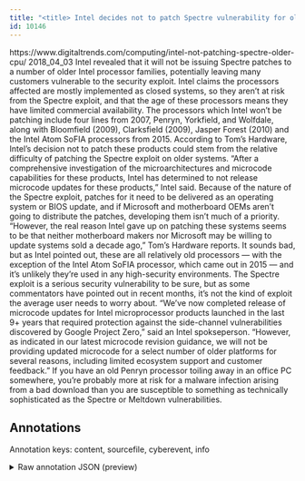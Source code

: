 ```yaml
---
title: "<title> Intel decides not to patch Spectre vulnerability for older processors   </title>"
id: 10146
---
```


<title> Intel decides not to patch Spectre vulnerability for older processors   </title>
<source> https://www.digitaltrends.com/computing/intel-not-patching-spectre-older-cpu/ </source>
<date> 2018_04_03 </date>
<text>
Intel revealed that it will not be issuing Spectre patches to a number of older Intel processor families, potentially leaving many customers vulnerable to the security exploit. Intel claims the processors affected are mostly implemented as closed systems, so they aren’t at risk from the Spectre exploit, and that the age of these processors means they have limited commercial availability.
The processors which Intel won’t be patching include four lines from 2007, Penryn, Yorkfield, and Wolfdale, along with Bloomfield (2009), Clarksfield (2009), Jasper Forest (2010) and the Intel Atom SoFIA processors from 2015. According to Tom’s Hardware, Intel’s decision not to patch these products could stem from the relative difficulty of patching the Spectre exploit on older systems.
“After a comprehensive investigation of the microarchitectures and microcode capabilities for these products, Intel has determined to not release microcode updates for these products,” Intel said.
Because of the nature of the Spectre exploit, patches for it need to be delivered as an operating system or BIOS update, and if Microsoft and motherboard OEMs aren’t going to distribute the patches, developing them isn’t much of a priority.
“However, the real reason Intel gave up on patching these systems seems to be that neither motherboard makers nor Microsoft may be willing to update systems sold a decade ago,” Tom’s Hardware reports.
It sounds bad, but as Intel pointed out, these are all relatively old processors — with the exception of the Intel Atom SoFIA processor, which came out in 2015 — and it’s unlikely they’re used in any high-security environments. The Spectre exploit is a serious security vulnerability to be sure, but as some commentators have pointed out in recent months, it’s not the kind of exploit the average user needs to worry about.
“We’ve now completed release of microcode updates for Intel microprocessor products launched in the last 9+ years that required protection against the side-channel vulnerabilities discovered by Google Project Zero,” said an Intel spokseperson. “However, as indicated in our latest microcode revision guidance, we will not be providing updated microcode for a select number of older platforms for several reasons, including limited ecosystem support and customer feedback.”
If you have an old Penryn processor toiling away in an office PC somewhere, you’re probably more at risk for a malware infection arising from a bad download than you are susceptible to something as technically sophisticated as the Spectre or Meltdown vulnerabilities.
</text>



## Annotations

Annotation keys: content, sourcefile, cyberevent, info

<details>
<summary>Raw annotation JSON (preview)</summary>

```json
{
  "content": "Intel revealed that it will not be issuing Spectre patches to a number of older Intel processor families, potentially leaving many customers vulnerable to the security exploit. Intel claims the processors affected are mostly implemented as closed systems, so they aren\u2019t at risk from the Spectre exploit, and that the age of these processors means they have limited commercial availability. The processors which Intel won\u2019t be patching include four lines from 2007, Penryn, Yorkfield, and Wolfdale, along with Bloomfield (2009), Clarksfield (2009), Jasper Forest (2010) and the Intel Atom SoFIA processors from 2015. According to Tom\u2019s Hardware, Intel\u2019s decision not to patch these products could stem from the relative difficulty of patching the Spectre exploit on older systems. \u201cAfter a comprehensive investigation of the microarchitectures and microcode capabilities for these products, Intel has determined to not release microcode updates for these products,\u201d Intel said. Because of the nature of the Spectre exploit, patches for it need to be delivered as an operating system or BIOS update, and if Microsoft and motherboard OEMs aren\u2019t going to distribute the patches, developing them isn\u2019t much of a priority. \u201cHowever, the real reason Intel gave up on patching these systems seems to be that neither motherboard makers nor Microsoft may be willing to update systems sold a decade ago,\u201d Tom\u2019s Hardware reports. It sounds bad, but as Intel pointed out, these are all relatively old processors \u2014 with the exception of the Intel Atom SoFIA processor, which came out in 2015 \u2014 and it\u2019s unlikely they\u2019re used in any high-security environments. The Spectre exploit is a serious security vulnerability to be sure, but as some commentators have pointed out in recent months, it\u2019s not the kind of exploit the average user needs to worry about. \u201cWe\u2019ve now completed release of microcode updates for Intel microprocessor products launched in the last 9+ years that required protection against the side-channel vulnerabilities discovered by Google Project Zero,\u201d said an Intel spokseperson. \u201cHowever, as indicated in our latest microcode revision guidance, we will not be providing updated microcode for a select number of older platforms for several reasons, including limited ecosystem support and customer feedback.\u201d If you have an old Penryn processor toiling away in an office PC somewhere, you\u2019re probably more at risk for a malware infection arising from a bad download than you are susceptible to something as technically sophisticated as the Spectre or Meltdown vulnerabilities.",
  "sourcefile": "10146.txt",
  "cyberevent": {
    "hopper": [
      {
        "index": 0,
        "relation": "Same",
        "events": [
          {
            "index": "E1",
            "type": "Vulnerability-related",
            "realis": "Other",
            "nugget": {
              "startOffset": 32,
              "index": "T1",
              "endOffset": 42,
              "text": "be issuing"
            },
            "argument": [
              {
                "index": "T4",
                "external_reference": {
                  "dbpediaURI": "http://dbpedia.org/resource/Intel",
                  "wikidataid": "Q248"
                },
                "endOffset": 5,
                "role": {
                  "type": "Releaser"
                },
                "text": "Intel",
                "startOffset": 0,
                "type": "Organization"
              },
              {
                "index": "T2",
                "text": "Spectre patches",
                "endOffset": 58,
                "role": {
                  "type": "Patch"
                },
                "startOffset": 43,
                "type": "Patch"
              },
              {
                "index": "T3",
                "text": "older Intel processor families"
```
</details>
